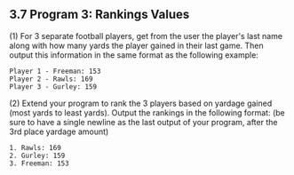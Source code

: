 3.7 Program 3: Rankings Values
-----

(1) For 3 separate football players, get from the user the player's last name along with how many yards the player gained in their last game. Then output this information in the same format as the following example:

    Player 1 - Freeman: 153
    Player 2 - Rawls: 169
    Player 3 - Gurley: 159

(2) Extend your program to rank the 3 players based on yardage gained (most yards to least yards). Output the rankings in the following format: (be sure to have a single newline as the last output of your program, after the 3rd place yardage amount)

    1. Rawls: 169
    2. Gurley: 159
    3. Freeman: 153